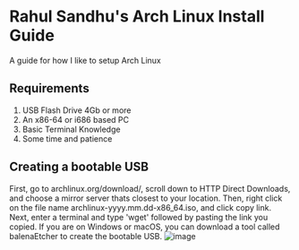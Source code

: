 # Rahul Sandhu's Arch Linux Install Guide
A guide for how I like to setup Arch Linux
## Requirements
1) USB Flash Drive 4Gb or more
2) An x86-64 or i686 based PC
3) Basic Terminal Knowledge
4) Some time and patience
## Creating a bootable USB
First, go to archlinux.org/download/, scroll down to HTTP Direct Downloads, and choose a mirror server thats closest to your location. Then, right click on the file name archlinux-yyyy.mm.dd-x86_64.iso, and click copy link. Next, enter a terminal and type 'wget' followed by pasting the link you copied. If you are on Windows or macOS, you can download a tool called balenaEtcher to create the bootable USB.
![image](https://user-images.githubusercontent.com/90906486/172376617-0f20356d-def8-4b05-91e2-3099596e3b7e.png)

